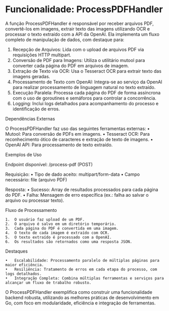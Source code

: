 # Funcionalidade: ProcessPDFHandler

A função ProcessPDFHandler é responsável por receber arquivos PDF, convertê-los em imagens, extrair texto das imagens utilizando OCR e processar o texto extraído com a API da OpenAI. Ela implementa um fluxo completo de manipulação de dados, com destaque para:
1.	Recepção de Arquivos: Lida com o upload de arquivos PDF via requisições HTTP multipart.
2.	Conversão de PDF para Imagens: Utiliza o utilitário mutool para converter cada página do PDF em arquivos de imagem.
3.	Extração de Texto via OCR: Usa o Tesseract OCR para extrair texto das imagens geradas.
4.	Processamento de Texto com OpenAI: Integra-se ao serviço da OpenAI para realizar processamento de linguagem natural no texto extraído.
5.	Execução Paralela: Processa cada página do PDF de forma assíncrona com o uso de goroutines e semáforos para controlar a concorrência.
6.	Logging: Inclui logs detalhados para acompanhamento do processo e identificação de erros.

Dependências Externas

O ProcessPDFHandler faz uso das seguintes ferramentas externas:
•	Mutool: Para conversão de PDFs em imagens.
•	Tesseract OCR: Para reconhecimento ótico de caracteres e extração de texto de imagens.
•	OpenAI API: Para processamento de texto extraído.

Exemplos de Uso

Endpoint disponível: /process-pdf (POST)

Requisição:
•	Tipo de dado aceito: multipart/form-data
•	Campo necessário: file (arquivo PDF)

Resposta:
•	Sucesso: Array de resultados processados para cada página do PDF.
•	Falha: Mensagem de erro específica (ex.: falha ao salvar o arquivo ou processar texto).

Fluxo de Processamento

	1.	O usuário faz upload de um PDF.
	2.	O arquivo é salvo em um diretório temporário.
	3.	Cada página do PDF é convertida em uma imagem.
	4.	O texto de cada imagem é extraído com OCR.
	5.	O texto extraído é processado com a OpenAI.
	6.	Os resultados são retornados como uma resposta JSON.

Destaques

	•	Escalabilidade: Processamento paralelo de múltiplas páginas para maior eficiência.
	•	Resiliência: Tratamento de erros em cada etapa do processo, com logs detalhados.
	•	Integração Completa: Combina múltiplas ferramentas e serviços para alcançar um fluxo de trabalho robusto.

O ProcessPDFHandler exemplifica como construir uma funcionalidade backend robusta, utilizando as melhores práticas de desenvolvimento em Go, com foco em modularidade, eficiência e integração de ferramentas.